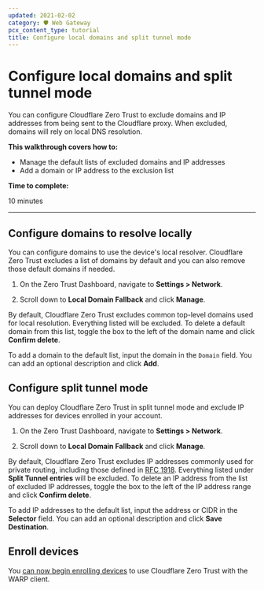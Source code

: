 ```yaml
---
updated: 2021-02-02
category: 🛡️ Web Gateway
pcx_content_type: tutorial
title: Configure local domains and split tunnel mode
---
```


# Configure local domains and split tunnel mode

You can configure Cloudflare Zero Trust to exclude domains and IP addresses from being sent to the Cloudflare proxy. When excluded, domains will rely on local DNS resolution.

**This walkthrough covers how to:**

- Manage the default lists of excluded domains and IP addresses
- Add a domain or IP address to the exclusion list

**Time to complete:**

10 minutes

---

## Configure domains to resolve locally

You can configure domains to use the device's local resolver. Cloudflare Zero Trust excludes a list of domains by default and you can also remove those default domains if needed.

1.  On the Zero Trust Dashboard, navigate to **Settings > Network**.

1.  Scroll down to **Local Domain Fallback** and click **Manage**.

By default, Cloudflare Zero Trust excludes common top-level domains used for local resolution. Everything listed will be excluded. To delete a default domain from this list, toggle the box to the left of the domain name and click **Confirm delete**.

To add a domain to the default list, input the domain in the `Domain` field. You can add an optional description and click **Add**.

## Configure split tunnel mode

You can deploy Cloudflare Zero Trust in split tunnel mode and exclude IP addresses for devices enrolled in your account.

1.  On the Zero Trust Dashboard, navigate to **Settings > Network**.

1.  Scroll down to **Local Domain Fallback** and click **Manage**.

By default, Cloudflare Zero Trust excludes IP addresses commonly used for private routing, including those defined in [RFC 1918](https://tools.ietf.org/html/rfc1918). Everything listed under **Split Tunnel entries** will be excluded. To delete an IP address from the list of excluded IP addresses, toggle the box to the left of the IP address range and click **Confirm delete**.

To add IP addresses to the default list, input the address or CIDR in the **Selector** field. You can add an optional description and click **Save Destination**.

## Enroll devices

You [can now begin enrolling devices](/cloudflare-one/connections/connect-devices/warp/) to use Cloudflare Zero Trust with the WARP client.
